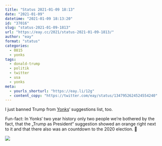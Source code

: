 ```yaml
---
title: "Status 2021-01-09 18:13"
date: "2021-01-09"
datetime: "2021-01-09 18:13:20"
id: "37016"
slug: "status-2021-01-09-1813"
url: "https://eay.cc/2021/status-2021-01-09-1813/"
author: "eay"
format: "status"
categories:
  - 0815
  - yonks
tags:
  - donald-trump
  - politik
  - twitter
  - usa
  - yonks
meta:
  - yourls_shorturl: "https://eay.li/12g"
  - content_copy: "https://twitter.com/eay/status/1347952624524554240"
---
```


I just banned Trump from [Yonks](https://yonks.app/)‘ suggestions list, too.

Fun-fact: In Yonks‘ two year history only two people we’re bothered by the fact, that the „Trump as President“ suggestion showed an orange right next to it and that there also was an countdown to the 2020 election. 🍊

![](https://eay.cc/uploads/2021/yonks-suggestions-trump.png)

